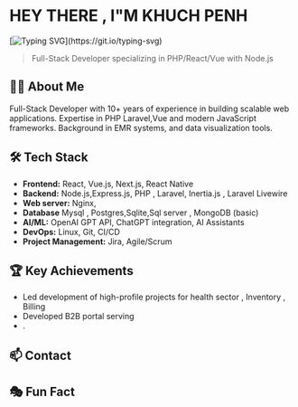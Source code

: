 # HEY THERE , I"M KHUCH PENH

[![Typing SVG](https://readme-typing-svg.demolab.com?font=Fira+Code&pause=1000&color=925717&center=true&vCenter=true&width=435&lines=Passionate+Developer;Programer;DevOps+%2CDocker;Terafom+%2C+Ansible+%2C+AWS%2C+DO%2C+...;Tech+Stack+%2C+TALL%2CVILT;Laravel+%2C+MySql+%2C+PostgreSQL+%2C...)](https://git.io/typing-svg)

> Full-Stack Developer specializing in PHP/React/Vue with Node.js

## 👨‍💻 About Me

Full-Stack Developer with 10+ years of experience in building scalable web applications. Expertise in PHP Laravel,Vue and modern JavaScript frameworks. Background in EMR systems, and data visualization tools.

## 🛠 Tech Stack

- **Frontend:** React, Vue.js, Next.js, React Native
- **Backend:** Node.js,Express.js, PHP , Laravel, Inertia.js , Laravel Livewire
- **Web server:** Nginx, 
- **Database** Mysql , Postgres,Sqlite,Sql server , MongoDB (basic)
- **AI/ML:** OpenAI GPT API, ChatGPT integration, AI Assistants
- **DevOps:** Linux, Git, CI/CD
- **Project Management:** Jira, Agile/Scrum

## 🏆 Key Achievements

- Led development of high-profile projects for health sector , Inventory , Billing 
- Developed B2B portal serving 
- .

## 📫 Contact



## 🎭 Fun Fact
